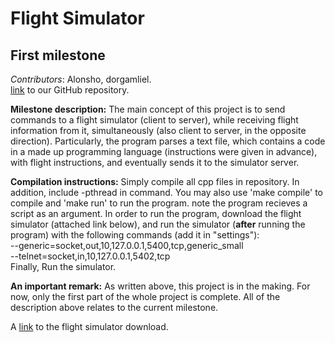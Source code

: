 Flight Simulator
=======

First milestone
-----------
_Contributors_: Alonsho, dorgamliel.  
[link](https://github.com/Alonsho/MileStone1) to our GitHub repository.

**Milestone description:** The main concept of this project is to send commands to a flight simulator (client to server), while receiving flight information from it, simultaneously  (also client to server, in the opposite direction).
Particularly, the program parses a text file, which contains a code in a made up programming language (instructions were given in advance), with flight instructions, and eventually sends it to the simulator server.

**Compilation instructions:** Simply compile all cpp files in repository. In addition, include -pthread in command. You may also use 'make compile' to compile and 'make run' to run the program. note the program recieves a script as an argument.
In order to run the program, download the flight simulator (attached link below), and run the simulator (**after** running the program) with the following commands (add it in "settings"):   
--generic=socket,out,10,127.0.0.1,5400,tcp,generic_small    
--telnet=socket,in,10,127.0.0.1,5402,tcp  
Finally, Run the simulator.


**An important remark:** As written above, this project is in the making.  For now, only the first part of the whole project is complete. All of the description above relates to the current milestone.

A [link](https://www.flightgear.org/download/) to the flight simulator download.
